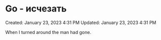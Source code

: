 # Go - исчезать

Created: January 23, 2023 4:31 PM
Updated: January 23, 2023 4:31 PM

When I turned around the man had gone.